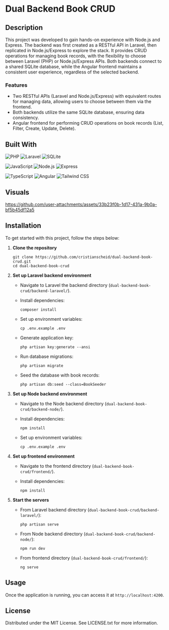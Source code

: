 # Dual Backend Book CRUD

## Description

This project was developed to gain hands-on experience with Node.js and Express. The backend was first created as a RESTful API in Laravel, then replicated in Node.js/Express to explore the stack. It provides CRUD operations for managing book records, with the flexibility to choose between Laravel (PHP) or Node.js/Express APIs. Both backends connect to a shared SQLite database, while the Angular frontend maintains a consistent user experience, regardless of the selected backend.

### Features

- Two RESTful APIs (Laravel and Node.js/Express) with equivalent routes for managing data, allowing users to choose between them via the frontend.
- Both backends utilize the same SQLite database, ensuring data consistency.
- Angular frontend for performing CRUD operations on book records (List, Filter, Create, Update, Delete).

## Built With

![PHP][php-badge]
![Laravel][laravel-badge]
![SQLite][sqlite-badge]

![JavaScript][javascript-badge]
![Node.js][nodejs-badge]
![Express][express-badge]

![TypeScript][typescript-badge]
![Angular][angular-badge]
![Tailwind CSS][tailwindcss-badge]

## Visuals

https://github.com/user-attachments/assets/33b23f0b-1d17-431a-9b0a-bf5b45df12a5

## Installation

To get started with this project, follow the steps below:

1. **Clone the repository**

   ```
   git clone https://github.com/cristianscheid/dual-backend-book-crud.git
   cd dual-backend-book-crud
   ```

2. **Set up Laravel backend environment**

   - Navigate to Laravel the backend directory (`dual-backend-book-crud/backend-laravel/`).
   - Install dependencies:

     ```
     composer install
     ```

   - Set up environment variables:

     ```
     cp .env.example .env
     ```

   - Generate application key:

     ```
     php artisan key:generate --ansi
     ```

   - Run database migrations:

     ```
     php artisan migrate
     ```

   - Seed the database with book records:

     ```
     php artisan db:seed --class=BookSeeder
     ```

3. **Set up Node backend environment**

   - Navigate to the Node backend directory (`dual-backend-book-crud/backend-node/`).
   - Install dependencies:

     ```
     npm install
     ```

   - Set up environment variables:

     ```
     cp .env.example .env
     ```

4. **Set up frontend environment**

   - Navigate to the frontend directory (`dual-backend-book-crud/frontend/`).
   - Install dependencies:

     ```
     npm install
     ```

5. **Start the servers**

   - From Laravel backend directory (`dual-backend-book-crud/backend-laravel/`):

     ```
     php artisan serve
     ```

   - From Node backend directory (`dual-backend-book-crud/backend-node/`):

     ```
     npm run dev
     ```

   - From frontend directory (`dual-backend-book-crud/frontend/`):

     ```
     ng serve
     ```

## Usage

Once the application is running, you can access it at `http://localhost:4200`.

## License

Distributed under the MIT License. See LICENSE.txt for more information.

<!-- Badges for 'Built With' section -->

[php-badge]: https://img.shields.io/badge/PHP-8.4-gray?style=for-the-badge&logo=php&logoColor=white
[laravel-badge]: https://img.shields.io/badge/Laravel-12.3-gray?style=for-the-badge&logo=laravel&logoColor=white
[sqlite-badge]: https://img.shields.io/badge/SQLite-3.37-gray?style=for-the-badge&logo=sqlite&logoColor=white
[javascript-badge]: https://img.shields.io/badge/JavaScript-ES6-gray?style=for-the-badge&logo=javascript&logoColor=white
[nodejs-badge]: https://img.shields.io/badge/Node.js-22.14-gray?style=for-the-badge&logo=node.js&logoColor=white
[express-badge]: https://img.shields.io/badge/Express-4.21-gray?style=for-the-badge&logo=express&logoColor=white
[typescript-badge]: https://img.shields.io/badge/TypeScript-5.4-gray?style=for-the-badge&logo=typescript&logoColor=white
[angular-badge]: https://img.shields.io/badge/Angular-17.3-gray?style=for-the-badge&logo=angular&logoColor=white
[tailwindcss-badge]: https://img.shields.io/badge/Tailwind%20CSS-3.4-gray?style=for-the-badge&logo=tailwindcss&logoColor=white
